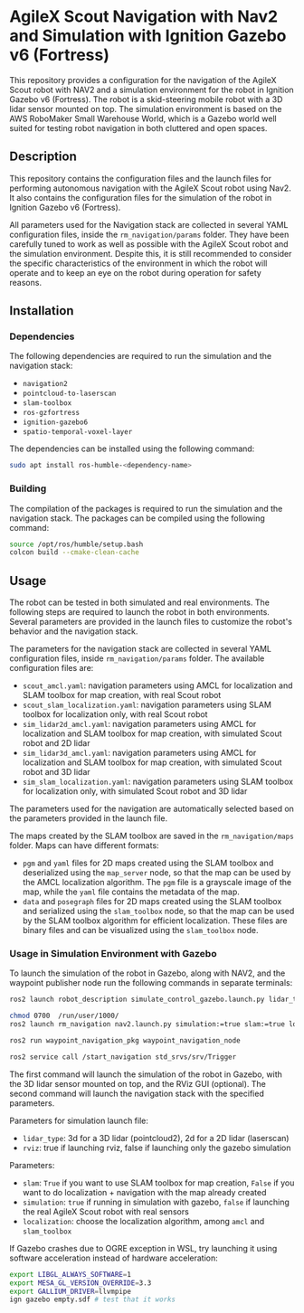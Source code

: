 # AgileX Scout Navigation with Nav2 and Simulation with Ignition Gazebo v6 (Fortress)

This repository provides a configuration for the navigation of the AgileX Scout robot with NAV2 and a 
simulation environment for the robot in Ignition Gazebo v6 (Fortress). The robot is a skid-steering mobile robot
with a 3D lidar sensor mounted on top. The simulation environment is based on the AWS RoboMaker Small Warehouse World,
which is a Gazebo world well suited for testing robot navigation in both cluttered and open spaces.

## Description

This repository contains the configuration files and the launch files for performing autonomous navigation with
the AgileX Scout robot using Nav2. It also contains the configuration files for the simulation of the robot in Ignition Gazebo v6 (Fortress).

All parameters used for the Navigation stack are collected in several YAML configuration files, inside the `rm_navigation/params` folder.
They have been carefully tuned to work as well as possible with the AgileX Scout robot and the simulation environment.
Despite this, it is still recommended to consider the specific characteristics of the environment in which the robot will operate
and to keep an eye on the robot during operation for safety reasons.

## Installation

### Dependencies

The following dependencies are required to run the simulation and the navigation stack:
- `navigation2`
- `pointcloud-to-laserscan`
- `slam-toolbox`
- `ros-gzfortress`
- `ignition-gazebo6`
- `spatio-temporal-voxel-layer`

The dependencies can be installed using the following command:

```bash
sudo apt install ros-humble-<dependency-name>
```

### Building

The compilation of the packages is required to run the simulation and the navigation stack. The packages can be compiled 
using the following command:

```bash
source /opt/ros/humble/setup.bash
colcon build --cmake-clean-cache
```

## Usage

The robot can be tested in both simulated and real environments. The following steps are required to launch the robot in both environments.
Several parameters are provided in the launch files to customize the robot's behavior and the navigation stack.

The parameters for the navigation stack are collected in several YAML configuration files, inside `rm_navigation/params` folder.
The available configuration files are:
- `scout_amcl.yaml`: navigation parameters using AMCL for localization and SLAM toolbox for map creation, with real Scout robot
- `scout_slam_localization.yaml`: navigation parameters using SLAM toolbox for localization only, with real Scout robot
- `sim_lidar2d_amcl.yaml`: navigation parameters using AMCL for localization and SLAM toolbox for map creation, with simulated Scout robot and 2D lidar
- `sim_lidar3d_amcl.yaml`: navigation parameters using AMCL for localization and SLAM toolbox for map creation, with simulated Scout robot and 3D lidar
- `sim_slam_localization.yaml`: navigation parameters using SLAM toolbox for localization only, with simulated Scout robot and 3D lidar

The parameters used for the navigation are automatically selected based on the parameters provided in the launch file.

The maps created by the SLAM toolbox are saved in the `rm_navigation/maps` folder. Maps can have different formats:
- `pgm` and `yaml` files for 2D maps created using the SLAM toolbox and deserialized using the `map_server` node, so that the map can be
  used by the AMCL localization algorithm. The `pgm` file is a grayscale image of the map, while the `yaml` file contains the metadata of the map.
- `data` and `posegraph` files for 2D maps created using the SLAM toolbox and serialized using the `slam_toolbox` node, so that the map can be
  used by the SLAM toolbox algorithm for efficient localization. These files are binary files and can be visualized using the `slam_toolbox` node.

### Usage in Simulation Environment with Gazebo

To launch the simulation of the robot in Gazebo, along with NAV2, and the waypoint publisher node run the following commands in separate terminals:

```bash
ros2 launch robot_description simulate_control_gazebo.launch.py lidar_type:=2d rviz:=false
```

```bash
chmod 0700  /run/user/1000/
ros2 launch rm_navigation nav2.launch.py simulation:=true slam:=true localization:=amcl
```

```bash
ros2 run waypoint_navigation_pkg waypoint_navigation_node
```

```bash
ros2 service call /start_navigation std_srvs/srv/Trigger
```

The first command will launch the simulation of the robot in Gazebo, with the 3D lidar sensor mounted on top, and the RViz GUI (optional).
The second command will launch the navigation stack with the specified parameters.

Parameters for simulation launch file:
- `lidar_type`: 3d for a 3D lidar (pointcloud2), 2d for a 2D lidar (laserscan)
- `rviz`: true if launching rviz, false if launching only the gazebo simulation

Parameters:

- `slam`: `True` if you want to use SLAM toolbox for map creation, `False` if you want to do localization + navigation with the map already created
- `simulation`: `true` if running in simulation with gazebo, `false` if launching the real AgileX Scout robot with real sensors
- `localization`: choose the localization algorithm, among `amcl` and `slam_toolbox`

If Gazebo crashes due to OGRE exception in WSL, try launching it using software acceleration instead of hardware acceleration:
```bash
export LIBGL_ALWAYS_SOFTWARE=1
export MESA_GL_VERSION_OVERRIDE=3.3
export GALLIUM_DRIVER=llvmpipe
ign gazebo empty.sdf # test that it works
```